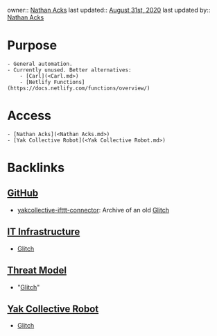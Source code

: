 owner:: [Nathan Acks](<Nathan Acks.md>)
last updated:: [August 31st, 2020](<August 31st, 2020.md>)
last updated by:: [Nathan Acks](<Nathan Acks.md>)
# Purpose
    - General automation.
    - Currently unused. Better alternatives:
        - [Carl](<Carl.md>)
        - [Netlify Functions](https://docs.netlify.com/functions/overview/)
# Access
    - [Nathan Acks](<Nathan Acks.md>)
    - [Yak Collective Robot](<Yak Collective Robot.md>)

# Backlinks
## [GitHub](<GitHub.md>)
- [yakcollective-ifttt-connector](https://github.com/The-Yak-Collective/yakcollective-ifttt-connector): Archive of an old [Glitch](<Glitch.md>)

## [IT Infrastructure](<IT Infrastructure.md>)
- [Glitch](<Glitch.md>)

## [Threat Model](<Threat Model.md>)
- "[Glitch](<Glitch.md>)"

## [Yak Collective Robot](<Yak Collective Robot.md>)
- [Glitch](<Glitch.md>)

